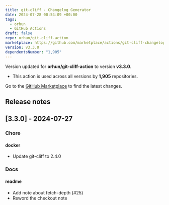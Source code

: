 ```yaml
---
title: git-cliff - Changelog Generator
date: 2024-07-28 00:54:09 +00:00
tags:
  - orhun
  - GitHub Actions
draft: false
repo: orhun/git-cliff-action
marketplace: https://github.com/marketplace/actions/git-cliff-changelog-generator
version: v3.3.0
dependentsNumber: "1,905"
---
```



Version updated for **orhun/git-cliff-action** to version **v3.3.0**.
- This action is used across all versions by **1,905** repositories.

Go to the [GitHub Marketplace](https://github.com/marketplace/actions/git-cliff-changelog-generator) to find the latest changes.

## Release notes

## [3.3.0] - 2024-07-27

### Chore
#### docker
- Update git-cliff to 2.4.0

### Docs
#### readme
- Add note about fetch-depth (#25)
- Reword the checkout note



